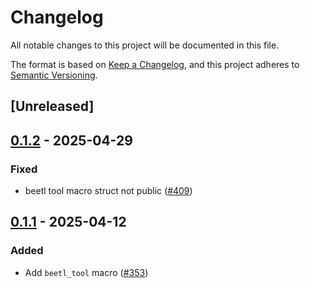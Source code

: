 # Changelog

All notable changes to this project will be documented in this file.

The format is based on [Keep a Changelog](https://keepachangelog.com/en/1.0.0/),
and this project adheres to [Semantic Versioning](https://semver.org/spec/v2.0.0.html).

## [Unreleased]

## [0.1.2](https://github.com/thelegendkaan/beetl/compare/beetl-derive-v0.1.1...beetl-derive-v0.1.2) - 2025-04-29

### Fixed

- beetl tool macro struct not public ([#409](https://github.com/thelegendkaan/beetl/pull/409))

## [0.1.1](https://github.com/thelegendkaan/beetl/compare/beetl-derive-v0.1.0...beetl-derive-v0.1.1) - 2025-04-12

### Added

- Add `beetl_tool` macro ([#353](https://github.com/thelegendkaan/beetl/pull/353))
